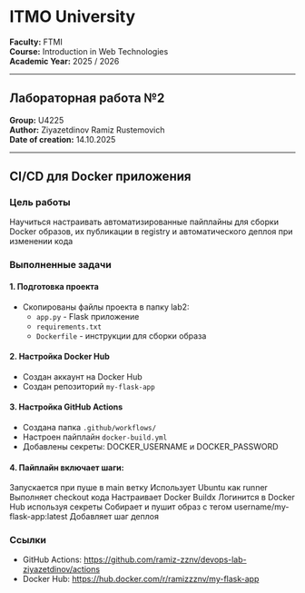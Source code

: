 # ITMO University  

**Faculty:** FTMI  
**Course:** Introduction in Web Technologies  
**Academic Year:** 2025 / 2026  

---

## Лабораторная работа №2  

**Group:** U4225  
**Author:** Ziyazetdinov Ramiz Rustemovich  
**Date of creation:** 14.10.2025


---

## CI/CD для Docker приложения

### Цель работы
Научиться настраивать автоматизированные пайплайны для сборки Docker образов, их публикации в registry и автоматического деплоя при изменении кода


### Выполненные задачи

#### 1. Подготовка проекта
- Скопированы файлы проекта в папку lab2:
  - `app.py` - Flask приложение
  - `requirements.txt`
  - `Dockerfile` - инструкции для сборки образа

#### 2. Настройка Docker Hub
- Создан аккаунт на Docker Hub
- Создан репозиторий `my-flask-app`

#### 3. Настройка GitHub Actions
- Создана папка `.github/workflows/`
- Настроен пайплайн `docker-build.yml`
- Добавлены секреты: DOCKER_USERNAME и DOCKER_PASSWORD

#### 4. Пайплайн включает шаги:
Запускается при пуше в main ветку
Использует Ubuntu как runner
Выполняет checkout кода
Настраивает Docker Buildx
Логинится в Docker Hub используя секреты
Собирает и пушит образ с тегом username/my-flask-app:latest
Добавляет шаг деплоя

### Ссылки
- GitHub Actions: https://github.com/ramiz-zznv/devops-lab-ziyazetdinov/actions
- Docker Hub: https://hub.docker.com/r/ramizzznv/my-flask-app
